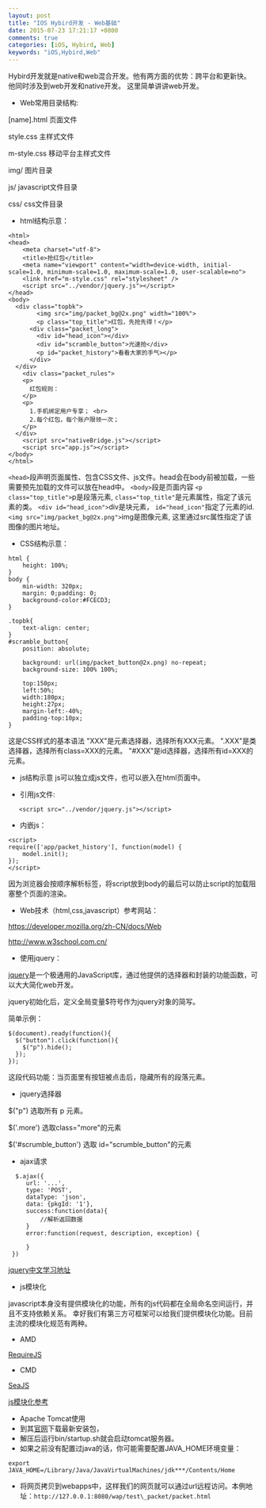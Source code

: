 ```yaml
---
layout: post
title: "IOS Hybird开发 - Web基础"
date: 2015-07-23 17:21:17 +0800
comments: true
categories: [iOS, Hybird, Web]
keywords: "iOS,Hybird,Web"
---
```


Hybird开发就是native和web混合开发。他有两方面的优势：跨平台和更新快。
他同时涉及到web开发和native开发。
这里简单讲讲web开发。

 * Web常用目录结构:

[name].html 页面文件

style.css 主样式文件

m-style.css 移动平台主样式文件

img/ 图片目录

js/ javascript文件目录

css/ css文件目录
<!-- more -->

 * html结构示意：
```
<html>
<head>
    <meta charset="utf-8">
    <title>抢红包</title>
    <meta name="viewport" content="width=device-width, initial-scale=1.0, minimum-scale=1.0, maximum-scale=1.0, user-scalable=no">
    <link href="m-style.css" rel="stylesheet" />
    <script src="../vendor/jquery.js"></script>
</head>
<body>
  <div class="topbk">
    	<img src="img/packet_bg@2x.png" width="100%">
    	<p class="top_title">红包，先抢先得！</p>
      <div class="packet_long">
        <div id="head_icon"></div>
        <div id="scramble_button">光速抢</div>
        <p id="packet_history">看看大家的手气></p>
      </div>
  </div>
    <div class="packet_rules">
    <p>
      红包规则：
    </p>
    <p>
      1.手机绑定用户专享； <br>
      2.每个红包，每个账户限领一次；
    </p>
  </div>
    <script src="nativeBridge.js"></script>
    <script src="app.js"></script>
</body>
</html>
```

`<head>`段声明页面属性、包含CSS文件、js文件。head会在body前被加载，一些需要预先加载的文件可以放在head中。
`<body>`段是页面内容
`<p class="top_title">`p是段落元素, `class="top_title"`是元素属性，指定了该元素的类。
`<div id="head_icon">`div是块元素， `id="head_icon"`指定了元素的id.
`<img src="img/packet_bg@2x.png">`img是图像元素, 这里通过src属性指定了该图像的图片地址。

 * CSS结构示意：

```
html {
	height: 100%;
}
body {
	min-width: 320px;
	margin: 0;padding: 0;
	background-color:#FCECD3;
}

.topbk{
	text-align: center;
}
#scramble_button{
	position: absolute;

	background: url(img/packet_button@2x.png) no-repeat;
	background-size: 100% 100%;

	top:150px;
	left:50%;
	width:180px;
	height:27px;
	margin-left:-40%;
	padding-top:10px;
}
```
   这是CSS样式的基本语法
   "XXX"是元素选择器，选择所有XXX元素。
   ".XXX"是类选择器，选择所有class=XXX的元素。
   "#XXX"是id选择器，选择所有id=XXX的元素。

 * js结构示意
 js可以独立成js文件，也可以嵌入在html页面中。

  * 引用js文件:
  ```
     <script src="../vendor/jquery.js"></script>
  ```

  * 内嵌js：
  ```
  <script>
  require(['app/packet_history'], function(model) {
      model.init();
  });
  </script>
  ```

 因为浏览器会按顺序解析标签，将script放到body的最后可以防止script的加载阻塞整个页面的渲染。

 * Web技术（html,css,javascript）参考网站：

 https://developer.mozilla.org/zh-CN/docs/Web

 http://www.w3school.com.cn/

 * 使用jquery：

 [jquery](http://jquery.com/)是一个极通用的JavaScript库，通过他提供的选择器和封装的功能函数，可以大大简化web开发。

 jquery初始化后，定义全局变量$符号作为jquery对象的简写。

 简单示例：
```
$(document).ready(function(){
  $("button").click(function(){
    $("p").hide();
  });
});
```
这段代码功能：当页面里有按钮被点击后，隐藏所有的段落元素。

  * jquery选择器

  $("p") 选取所有 p 元素。

  $('.more') 选取class="more"的元素

  $('#scrumble_button') 选取 id="scrumble_button"的元素

  * ajax请求

```
  $.ajax({
     url: '...',
     type: 'POST',
     dataType: 'json',
     data: {pkgId: '1'},
     success:function(data){
         //解析返回数据
     }
     error:function(request, description, exception) {

     }
 })
```
 [jquery中文学习地址](http://www.w3school.com.cn/jquery/)

 * js模块化

 javascript本身没有提供模块化的功能，所有的js代码都在全局命名空间运行，并且不支持依赖关系。
 幸好我们有第三方可框架可以给我们提供模块化功能。目前主流的模块化规范有两种。

  * AMD

  [RequireJS](http://www.requirejs.cn/)

  * CMD

  [SeaJS](http://seajs.org/docs/)


 [js模块化参考](http://justineo.github.io/singles/writing-modular-js/)

 * Apache Tomcat使用
  * 到其[官网](http://tomcat.apache.org/)下载最新安装包，
  * 解压后运行bin/startup.sh就会启动tomcat服务器。
  * 如果之前没有配置过java的话，你可能需要配置JAVA\_HOME环境变量：
  ```
  export JAVA_HOME=/Library/Java/JavaVirtualMachines/jdk***/Contents/Home
  ```
  * 将网页拷贝到webapps中，这样我们的网页就可以通过url远程访问。本例地址：`http://127.0.0.1:8080/wap/test\_packet/packet.html`
